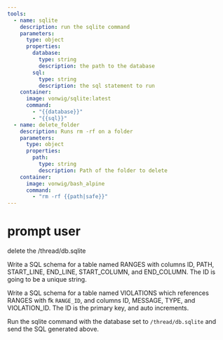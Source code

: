 ```yaml
---
tools:
  - name: sqlite
    description: run the sqlite command
    parameters:
      type: object
      properties:
        database:
          type: string
          description: the path to the database
        sql:
          type: string
          description: the sql statement to run
    container:
      image: vonwig/sqlite:latest
      command:
        - "{{database}}"
        - "{{sql}}"
  - name: delete_folder
    description: Runs rm -rf on a folder
    parameters:
      type: object
      properties:
        path:
          type: string
          description: Path of the folder to delete
    container:
      image: vonwig/bash_alpine
      command:
        - "rm -rf {{path|safe}}"
---
```


# prompt user

delete the /thread/db.sqlite 
 
Write a SQL schema for a table named RANGES with columns ID, PATH, START_LINE, END_LINE, START_COLUMN, and 
END_COLUMN. The ID is going to be a unique string.

Write a SQL schema for a table named VIOLATIONS which references RANGES with fk `RANGE_ID`, and columns
ID, MESSAGE, TYPE, and VIOLATION_ID. The ID is the primary key, and auto increments.

Run the sqlite command with the database set to `/thread/db.sqlite` and send the SQL generated above.


